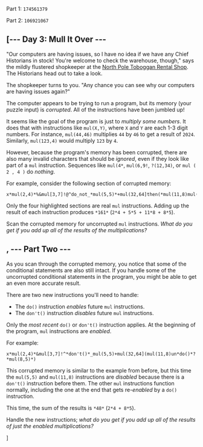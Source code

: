 Part 1: `174561379`

Part 2: `106921067`

[--- Day 3: Mull It Over ---
---------------------------

"Our computers are having issues, so I have no idea if we have any Chief Historians in stock! You're welcome to check the warehouse, though," says the mildly flustered shopkeeper at the [North Pole Toboggan Rental Shop](/2020/day/2). The Historians head out to take a look.


The shopkeeper turns to you. "Any chance you can see why our computers are having issues again?"


The computer appears to be trying to run a program, but its memory (your puzzle input) is *corrupted*. All of the instructions have been jumbled up!


It seems like the goal of the program is just to *multiply some numbers*. It does that with instructions like `mul(X,Y)`, where `X` and `Y` are each 1-3 digit numbers. For instance, `mul(44,46)` multiplies `44` by `46` to get a result of `2024`. Similarly, `mul(123,4)` would multiply `123` by `4`.


However, because the program's memory has been corrupted, there are also many invalid characters that should be *ignored*, even if they look like part of a `mul` instruction. Sequences like `mul(4*`, `mul(6,9!`, `?(12,34)`, or `mul ( 2 , 4 )` do *nothing*.


For example, consider the following section of corrupted memory:



```
x*mul(2,4)*%&mul[3,7]!@^do_not_*mul(5,5)*+mul(32,64]then(*mul(11,8)mul(8,5)*)
```

Only the four highlighted sections are real `mul` instructions. Adding up the result of each instruction produces `*161*` (`2*4 + 5*5 + 11*8 + 8*5`).


Scan the corrupted memory for uncorrupted `mul` instructions. *What do you get if you add up all of the results of the multiplications?*


, --- Part Two ---
----------------

As you scan through the corrupted memory, you notice that some of the conditional statements are also still intact. If you handle some of the uncorrupted conditional statements in the program, you might be able to get an even more accurate result.


There are two new instructions you'll need to handle:


* The `do()` instruction *enables* future `mul` instructions.
* The `don't()` instruction *disables* future `mul` instructions.


Only the *most recent* `do()` or `don't()` instruction applies. At the beginning of the program, `mul` instructions are *enabled*.


For example:



```
x*mul(2,4)*&mul[3,7]!^*don't()*_mul(5,5)+mul(32,64](mul(11,8)un*do()*?*mul(8,5)*)
```

This corrupted memory is similar to the example from before, but this time the `mul(5,5)` and `mul(11,8)` instructions are *disabled* because there is a `don't()` instruction before them. The other `mul` instructions function normally, including the one at the end that gets re-*enabled* by a `do()` instruction.


This time, the sum of the results is `*48*` (`2*4 + 8*5`).


Handle the new instructions; *what do you get if you add up all of the results of just the enabled multiplications?*


]
